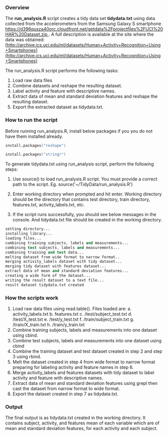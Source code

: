 ### Overview

The **run_analysis.R** script creates a tidy data set **tidydata.txt** using data collected from the accelerometers from the Samsung Galaxy S smartphone [https://d396qusza40orc.cloudfront.net/getdata%2Fprojectfiles%2FUCI%20HAR%20Dataset.zip ](https://d396qusza40orc.cloudfront.net/getdata%2Fprojectfiles%2FUCI%20HAR%20Dataset.zip ).  A full description is available at the site where the data was obtained: [http://archive.ics.uci.edu/ml/datasets/Human+Activity+Recognition+Using+Smartphones](http://archive.ics.uci.edu/ml/datasets/Human+Activity+Recognition+Using+Smartphones)

The run_analysis.R script performs the following tasks:

1. Load raw data files
2. Combine datasets and reshape the resulting dataset.
3. Label activity and feature with descriptive names.
4. Extract data of mean and standard deviation features and reshape the resulting dataset.
5. Export the extracted dataset as tidydata.txt.


### How to run the script

Before running run_analysis.R, install below packages if you you do not have them installed already.

```S
install.packages("reshape")

install.packages("stringr")
```

To generate tidydata.txt using run_analysis script, perform the following steps:

1. Use source() to load run_analysis.R script. You must provide a correct path to the script. Eg. source('~/TidyData/run_analysis.R')

2. Enter working directory when prompted and hit enter. Working directory should be the directory that contains test directory, train directory, features.txt, activity_labels.txt, etc.

3. If the script runs successfully, you should see below messages in the console. And tidydata.txt file should be created in the working directory.

```s
setting directory...
installing library...
loading files...
combining training subjects, labels and measurements...
combining test subjects, labels and measurements...
combining training and test data...
melting dataset from wide format to narrow format..
merging activity_labels dataset with tidy dataset...
merging tidy dataset with features dataset...
extract data of mean and standard deviation features...
creating a wide form of the dataset...
writing the result dataset to a text file...
result dataset tidydata.txt created
```

### How the scripts work

1. Load raw data files using read.table(). Files loaded are:
  a. activity_labels.txt
  b. features.txt
  c. /test/subject_test.txt
  d. /test/X_test.txt 
  e. /test/y_test.txt
  f. /train/subject_train.txt
  g. /train/X_train.txt
  h. /train/y_train.txt
2. Combine training subjects, labels and measurements into one dataset using cbind.
3. Combine test subjects, labels and measurements into one dataset using cbind
4. Combine the training dataset and test dataset created in step 2 and step 3 using rbind.
5. Melt the dataset created in step 4 from wide format to narrow format preparing for labeling activity and feature names in step 6.
6. Merge activity_labels and features datasets with tidy dataset to label activity and feature with descriptive names.
7. Extract data of mean and standard deviation features using grepl then cast the dataset from narrow format to wide format.
8. Export the dataset created in step 7 as tidydata.txt.

### Output

The final output is as tidydata.txt created in the working directory. It contains subject, activity, and features mean of each variable which are of mean and standard deviation features, for each activity and each subject. 
